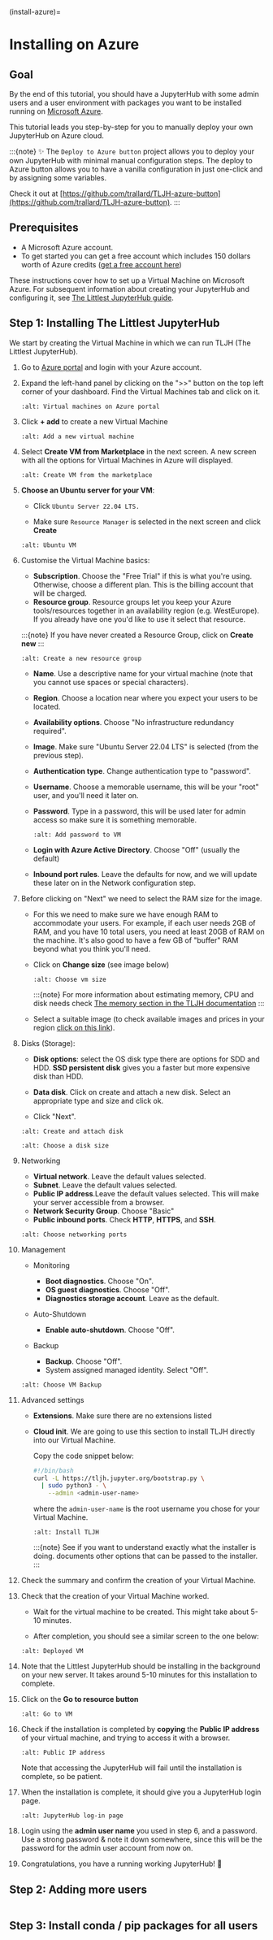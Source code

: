 (install-azure)=

# Installing on Azure

## Goal

By the end of this tutorial, you should have a JupyterHub with some admin
users and a user environment with packages you want to be installed running on
[Microsoft Azure](https://azure.microsoft.com).

This tutorial leads you step-by-step for you to manually deploy your own JupyterHub on Azure cloud.

:::{note}
✨ The `Deploy to Azure button` project allows you to deploy your own JupyterHub with minimal manual configuration steps. The deploy to Azure button allows you to have a vanilla configuration in just one-click and by assigning some variables.

Check it out at [https://github.com/trallard/TLJH-azure-button](https://github.com/trallard/TLJH-azure-button).
:::

## Prerequisites

- A Microsoft Azure account.
- To get started you can get a free account which includes 150 dollars worth of Azure credits ([get a free account here](https://azure.microsoft.com/en-us/free//?wt.mc_id=TLJH-github-taallard))

These instructions cover how to set up a Virtual Machine
on Microsoft Azure. For subsequent information about creating
your JupyterHub and configuring it, see [The Littlest JupyterHub guide](https://the-littlest-jupyterhub.readthedocs.io/en/latest/).

## Step 1: Installing The Littlest JupyterHub

We start by creating the Virtual Machine in which we can run TLJH (The Littlest JupyterHub).

1.  Go to [Azure portal](https://portal.azure.com/) and login with your Azure account.

2.  Expand the left-hand panel by clicking on the ">>" button on the top left corner of your dashboard. Find the Virtual Machines tab and click on it.

    ```{image} ../images/providers/azure/azure-vms.png
    :alt: Virtual machines on Azure portal
    ```

3.  Click **+ add** to create a new Virtual Machine

    ```{image} ../images/providers/azure/add-vm.png
    :alt: Add a new virtual machine
    ```

4.  Select **Create VM from Marketplace** in the next screen.
    A new screen with all the options for Virtual Machines in Azure will displayed.

    ```{image} ../images/providers/azure/create-vm.png
    :alt: Create VM from the marketplace
    ```

5.  **Choose an Ubuntu server for your VM**:
    - Click `Ubuntu Server 22.04 LTS.`

    - Make sure `Resource Manager` is selected in the next screen and click **Create**

    ```{image} ../images/providers/azure/ubuntu-vm.png
    :alt: Ubuntu VM
    ```

6.  Customise the Virtual Machine basics:
    - **Subscription**. Choose the "Free Trial" if this is what you're using. Otherwise, choose a different plan. This is the billing account that will be charged.
    - **Resource group**. Resource groups let you keep your Azure tools/resources together in an availability region (e.g. WestEurope). If you already have one you'd like to use it select that resource.

    :::{note}
    If you have never created a Resource Group, click on **Create new**
    :::

    ```{image} ../images/providers/azure/new-rg.png
    :alt: Create a new resource group
    ```

    - **Name**. Use a descriptive name for your virtual machine (note that you cannot use spaces or special characters).
    - **Region**. Choose a location near where you expect your users to be located.
    - **Availability options**. Choose "No infrastructure redundancy required".
    - **Image**. Make sure "Ubuntu Server 22.04 LTS" is selected (from the previous step).
    - **Authentication type**. Change authentication type to "password".
    - **Username**. Choose a memorable username, this will be your "root" user, and you'll need it later on.
    - **Password**. Type in a password, this will be used later for admin access so make sure it is something memorable.

      ```{image} ../images/providers/azure/password-vm.png
      :alt: Add password to VM
      ```

    - **Login with Azure Active Directory**. Choose "Off" (usually the default)
    - **Inbound port rules**. Leave the defaults for now, and we will update these later on in the Network configuration step.

7.  Before clicking on "Next" we need to select the RAM size for the image.
    - For this we need to make sure we have enough RAM to accommodate your users. For example, if each user needs 2GB of RAM, and you have 10 total users, you need at least 20GB of RAM on the machine. It's also good to have a few GB of "buffer" RAM beyond what you think you'll need.

    - Click on **Change size** (see image below)

      ```{image} ../images/providers/azure/size-vm.png
      :alt: Choose vm size
      ```

      :::{note}
      For more information about estimating memory, CPU and disk needs check [The memory section in the TLJH documentation](https://tljh.jupyter.org/en/latest/howto/admin/resource-estimation.html)
      :::

    - Select a suitable image (to check available images and prices in your region [click on this link](https://azuremarketplace.microsoft.com/en-gb/marketplace/apps/Canonical.UbuntuServer?tab=PlansAndPrice/?wt.mc_id=TLJH-github-taallard)).

8.  Disks (Storage):
    - **Disk options**: select the OS disk type there are options for SDD and HDD. **SSD persistent disk** gives you a faster but more expensive disk than HDD.

    - **Data disk**. Click on create and attach a new disk. Select an appropriate type and size and click ok.
    - Click "Next".

    ```{image} ../images/providers/azure/create-disk.png
    :alt: Create and attach disk
    ```

    ```{image} ../images/providers/azure/disk-vm.png
    :alt: Choose a disk size
    ```

9.  Networking
    - **Virtual network**. Leave the default values selected.
    - **Subnet**. Leave the default values selected.
    - **Public IP address**.Leave the default values selected. This will make your server accessible from a browser.
    - **Network Security Group**. Choose "Basic"
    - **Public inbound ports**. Check **HTTP**, **HTTPS**, and **SSH**.

    ```{image} ../images/providers/azure/networking-vm.png
    :alt: Choose networking ports
    ```

10. Management
    - Monitoring
      - **Boot diagnostics**. Choose "On".
      - **OS guest diagnostics**. Choose "Off".
      - **Diagnostics storage account**. Leave as the default.

    - Auto-Shutdown
      - **Enable auto-shutdown**. Choose "Off".
    - Backup
      - **Backup**. Choose "Off".
      - System assigned managed identity. Select "Off".

    ```{image} ../images/providers/azure/backup-vm.png
    :alt: Choose VM Backup
    ```

11. Advanced settings
    - **Extensions**. Make sure there are no extensions listed
    - **Cloud init**. We are going to use this section to install TLJH directly into our Virtual Machine.

      Copy the code snippet below:

      ```bash
      #!/bin/bash
      curl -L https://tljh.jupyter.org/bootstrap.py \
        | sudo python3 - \
          --admin <admin-user-name>
      ```

      where the `admin-user-name` is the root username you chose for your Virtual Machine.

      ```{image} ../images/providers/azure/cloudinit-vm.png
      :alt: Install TLJH
      ```

      :::{note}
      See [](/topic/installer-actions) if you want to understand exactly what the installer is doing.
      [](/topic/customizing-installer) documents other options that can be passed to the installer.
      :::

12. Check the summary and confirm the creation of your Virtual Machine.

13. Check that the creation of your Virtual Machine worked.
    - Wait for the virtual machine to be created. This might take about 5-10 minutes.

    - After completion, you should see a similar screen to the one below:

    ```{image} ../images/providers/azure/deployed-vm.png
    :alt: Deployed VM
    ```

14. Note that the Littlest JupyterHub should be installing in the background on your new server.
    It takes around 5-10 minutes for this installation to complete.

15. Click on the **Go to resource button**

    ```{image} ../images/providers/azure/goto-vm.png
    :alt: Go to VM
    ```

16. Check if the installation is completed by **copying** the **Public IP address** of your virtual machine, and trying to access it with a browser.

    ```{image} ../images/providers/azure/ip-vm.png
    :alt: Public IP address
    ```

    Note that accessing the JupyterHub will fail until the installation is complete, so be patient.

17. When the installation is complete, it should give you a JupyterHub login page.

    ```{image} ../images/first-login.png
    :alt: JupyterHub log-in page
    ```

18. Login using the **admin user name** you used in step 6, and a password. Use a strong password & note it down somewhere, since this will be the password for the admin user account from now on.

19. Congratulations, you have a running working JupyterHub! 🎉

## Step 2: Adding more users

```{include} add-users.md

```

## Step 3: Install conda / pip packages for all users

```{include} add-packages.md

```
